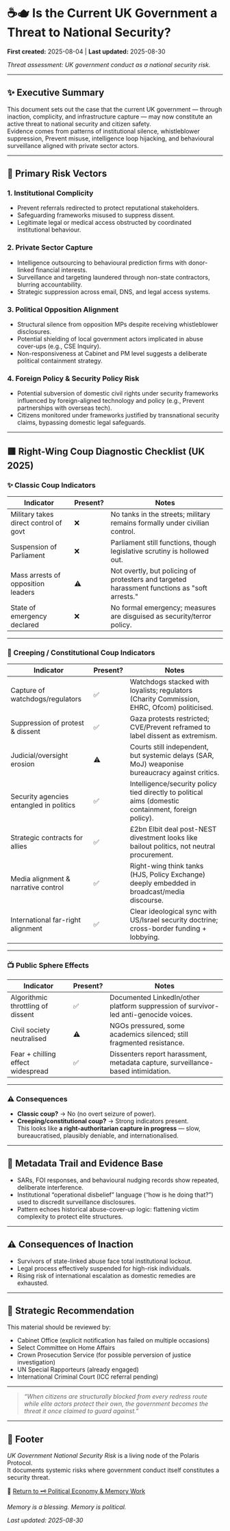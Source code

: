 # ☕🫖 Is the Current UK Government a Threat to National Security?

**First created:** 2025-08-04 | **Last updated:** 2025-08-30

*Threat assessment: UK government conduct as a national security risk.*  

---

## ✨ Executive Summary  

This document sets out the case that the current UK government — through inaction, complicity, and infrastructure capture — may now constitute an active threat to national security and citizen safety.  
Evidence comes from patterns of institutional silence, whistleblower suppression, Prevent misuse, intelligence loop hijacking, and behavioural surveillance aligned with private sector actors.  

---

## 🩻 Primary Risk Vectors  

### 1. **Institutional Complicity**  
- Prevent referrals redirected to protect reputational stakeholders.  
- Safeguarding frameworks misused to suppress dissent.  
- Legitimate legal or medical access obstructed by coordinated institutional behaviour.  

### 2. **Private Sector Capture**  
- Intelligence outsourcing to behavioural prediction firms with donor-linked financial interests.  
- Surveillance and targeting laundered through non-state contractors, blurring accountability.  
- Strategic suppression across email, DNS, and legal access systems.  

### 3. **Political Opposition Alignment**  
- Structural silence from opposition MPs despite receiving whistleblower disclosures.  
- Potential shielding of local government actors implicated in abuse cover-ups (e.g., CSE Inquiry).  
- Non-responsiveness at Cabinet and PM level suggests a deliberate political containment strategy.  

### 4. **Foreign Policy & Security Policy Risk**  
- Potential subversion of domestic civil rights under security frameworks influenced by foreign-aligned technology and policy (e.g., Prevent partnerships with overseas tech).  
- Citizens monitored under frameworks justified by transnational security claims, bypassing domestic legal safeguards.  

---

## 🟥 Right-Wing Coup Diagnostic Checklist (UK 2025)  

### ✨ Classic Coup Indicators  

| Indicator                               | Present? | Notes |
|-----------------------------------------|----------|-------|
| Military takes direct control of govt   | ❌        | No tanks in the streets; military remains formally under civilian control. |
| Suspension of Parliament                | ❌        | Parliament still functions, though legislative scrutiny is hollowed out. |
| Mass arrests of opposition leaders      | ⚠️        | Not overtly, but policing of protesters and targeted harassment functions as "soft arrests." |
| State of emergency declared             | ❌        | No formal emergency; measures are disguised as security/terror policy. |

---

### 🩻 Creeping / Constitutional Coup Indicators  

| Indicator                               | Present? | Notes |
|-----------------------------------------|----------|-------|
| Capture of watchdogs/regulators         | ✅        | Watchdogs stacked with loyalists; regulators (Charity Commission, EHRC, Ofcom) politicised. |
| Suppression of protest & dissent        | ✅        | Gaza protests restricted; CVE/Prevent reframed to label dissent as extremism. |
| Judicial/oversight erosion              | ⚠️        | Courts still independent, but systemic delays (SAR, MoJ) weaponise bureaucracy against critics. |
| Security agencies entangled in politics | ✅        | Intelligence/security policy tied directly to political aims (domestic containment, foreign policy). |
| Strategic contracts for allies          | ✅        | £2bn Elbit deal post-NEST divestment looks like bailout politics, not neutral procurement. |
| Media alignment & narrative control     | ✅        | Right-wing think tanks (HJS, Policy Exchange) deeply embedded in broadcast/media discourse. |
| International far-right alignment       | ✅        | Clear ideological sync with US/Israel security doctrine; cross-border funding + lobbying. |

---

### 📺 Public Sphere Effects  

| Indicator                               | Present? | Notes |
|-----------------------------------------|----------|-------|
| Algorithmic throttling of dissent       | ✅        | Documented LinkedIn/other platform suppression of survivor-led anti-genocide voices. |
| Civil society neutralised               | ⚠️        | NGOs pressured, some academics silenced; still fragmented resistance. |
| Fear + chilling effect widespread       | ✅        | Dissenters report harassment, metadata capture, surveillance-based intimidation. |

---

### ⚠️ Consequences  

- **Classic coup?** → No (no overt seizure of power).  
- **Creeping/constitutional coup?** → Strong indicators present.  
This looks like **a right-authoritarian capture in progress** — slow, bureaucratised, plausibly deniable, and internationalised.  

---

## 🐍 Metadata Trail and Evidence Base  
- SARs, FOI responses, and behavioural nudging records show repeated, deliberate interference.  
- Institutional “operational disbelief” language (“how is he doing that?”) used to discredit surveillance disclosures.  
- Pattern echoes historical abuse-cover-up logic: flattening victim complexity to protect elite structures.  

---

## ⚠️ Consequences of Inaction  
- Survivors of state-linked abuse face total institutional lockout.  
- Legal process effectively suspended for high-risk individuals.  
- Rising risk of international escalation as domestic remedies are exhausted.  

---

## 💫 Strategic Recommendation  

This material should be reviewed by:  
- Cabinet Office (explicit notification has failed on multiple occasions)  
- Select Committee on Home Affairs  
- Crown Prosecution Service (for possible perversion of justice investigation)  
- UN Special Rapporteurs (already engaged)  
- International Criminal Court (ICC referral pending)  

---

> *“When citizens are structurally blocked from every redress route while elite actors protect their own, the government becomes the threat it once claimed to guard against.”*  

---

## 🏮 Footer  

*UK Government National Security Risk* is a living node of the Polaris Protocol.  
It documents systemic risks where government conduct itself constitutes a security threat.  

🏮 [Return to 🗝️ Political Economy & Memory Work](../README.md)

*Memory is a blessing. Memory is political.* 

_Last updated: 2025-08-30_  

